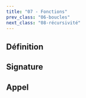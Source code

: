 ```yaml
---
title: "07 - Fonctions"
prev_class: "06-boucles"
next_class: "08-récursivité"
---
```


## Définition

## Signature

## Appel
